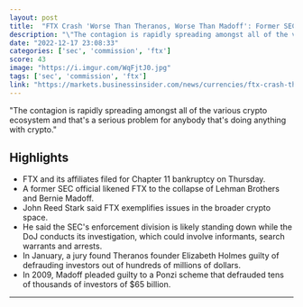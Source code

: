 ```yaml
---
layout: post
title:  "FTX Crash 'Worse Than Theranos, Worse Than Madoff': Former SEC Official"
description: "\"The contagion is rapidly spreading amongst all of the various crypto ecosystem and that's a serious problem for anybody that's doing anything with crypto.\""
date: "2022-12-17 23:08:33"
categories: ['sec', 'commission', 'ftx']
score: 43
image: "https://i.imgur.com/WqFjtJ0.jpg"
tags: ['sec', 'commission', 'ftx']
link: "https://markets.businessinsider.com/news/currencies/ftx-crash-theranos-madoff-lehman-brothers-sam-bankman-fried-sec-2022-11"
---
```


\"The contagion is rapidly spreading amongst all of the various crypto ecosystem and that's a serious problem for anybody that's doing anything with crypto.\"

## Highlights

- FTX and its affiliates filed for Chapter 11 bankruptcy on Thursday.
- A former SEC official likened FTX to the collapse of Lehman Brothers and Bernie Madoff.
- John Reed Stark said FTX exemplifies issues in the broader crypto space.
- He said the SEC's enforcement division is likely standing down while the DoJ conducts its investigation, which could involve informants, search warrants and arrests.
- In January, a jury found Theranos founder Elizabeth Holmes guilty of defrauding investors out of hundreds of millions of dollars.
- In 2009, Madoff pleaded guilty to a Ponzi scheme that defrauded tens of thousands of investors of $65 billion.

---
